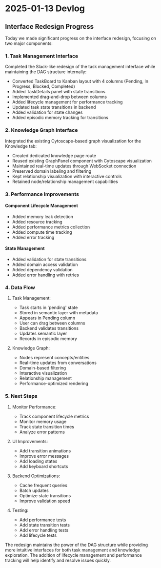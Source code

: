 # 2025-01-13 Devlog

## Interface Redesign Progress

Today we made significant progress on the interface redesign, focusing on two major components:

### 1. Task Management Interface

Completed the Slack-like redesign of the task management interface while maintaining the DAG structure internally:

- Converted TaskBoard to Kanban layout with 4 columns (Pending, In Progress, Blocked, Completed)
- Added TaskDetails panel with state transitions
- Implemented drag-and-drop between columns
- Added lifecycle management for performance tracking
- Updated task state transitions in backend
- Added validation for state changes
- Added episodic memory tracking for transitions

### 2. Knowledge Graph Interface

Integrated the existing Cytoscape-based graph visualization for the Knowledge tab:

- Created dedicated knowledge page route
- Reused existing GraphPanel component with Cytoscape visualization
- Maintained real-time updates through WebSocket connection
- Preserved domain labeling and filtering
- Kept relationship visualization with interactive controls
- Retained node/relationship management capabilities

### 3. Performance Improvements

#### Component Lifecycle Management
- Added memory leak detection
- Added resource tracking
- Added performance metrics collection
- Added compute time tracking
- Added error tracking

#### State Management
- Added validation for state transitions
- Added domain access validation
- Added dependency validation
- Added error handling with retries

### 4. Data Flow

1. Task Management:
   - Task starts in 'pending' state
   - Stored in semantic layer with metadata
   - Appears in Pending column
   - User can drag between columns
   - Backend validates transitions
   - Updates semantic layer
   - Records in episodic memory

2. Knowledge Graph:
   - Nodes represent concepts/entities
   - Real-time updates from conversations
   - Domain-based filtering
   - Interactive visualization
   - Relationship management
   - Performance-optimized rendering

### 5. Next Steps

1. Monitor Performance:
   - Track component lifecycle metrics
   - Monitor memory usage
   - Track state transition times
   - Analyze error patterns

2. UI Improvements:
   - Add transition animations
   - Improve error messages
   - Add loading states
   - Add keyboard shortcuts

3. Backend Optimizations:
   - Cache frequent queries
   - Batch updates
   - Optimize state transitions
   - Improve validation speed

4. Testing:
   - Add performance tests
   - Add state transition tests
   - Add error handling tests
   - Add lifecycle tests

The redesign maintains the power of the DAG structure while providing more intuitive interfaces for both task management and knowledge exploration. The addition of lifecycle management and performance tracking will help identify and resolve issues quickly.
